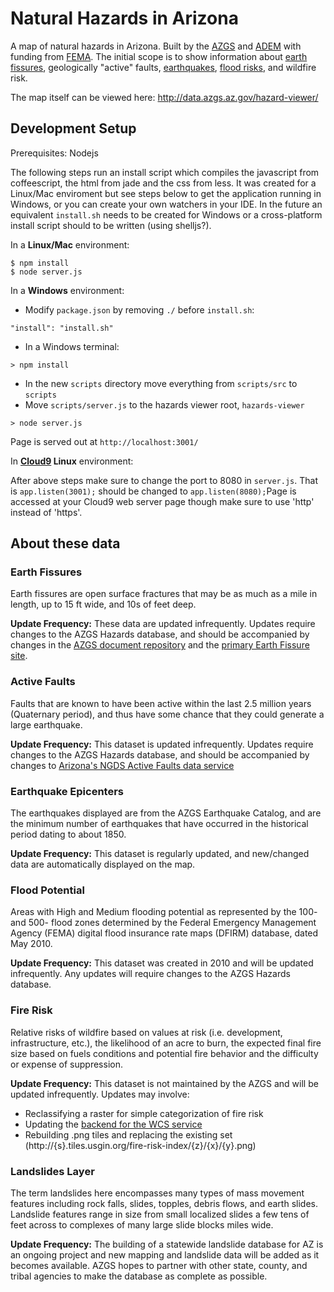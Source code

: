 # Natural Hazards in Arizona

A map of natural hazards in Arizona. Built by the [AZGS](http://azgs.az.gov) and [ADEM]() with funding from [FEMA](http://www.fema.gov). The initial scope is to show information about [earth fissures](http://www.azgs.az.gov/EFC.shtml), geologically "active" faults, [earthquakes](http://azgs.az.gov/az-shakes/), [flood risks](http://www.azgs.az.gov/hazards_floods.shtml), and wildfire risk.

The map itself can be viewed here: http://data.azgs.az.gov/hazard-viewer/

## Development Setup

Prerequisites: Nodejs

The following steps run an install script which compiles the javascript from coffeescript, the html from jade and the css from less. It was created for a Linux/Mac enviroment but see steps below to get the application running in Windows, or you can create your own watchers in your IDE. In the future an equivalent `install.sh` needs to be created for Windows or a cross-platform install script should to be written (using shelljs?). 

In a **Linux/Mac** environment:

```
$ npm install
$ node server.js
```

In a **Windows** environment:

- Modify `package.json` by removing `./` before `install.sh`:
```
"install": "install.sh"
```
- In a Windows terminal:
```
> npm install
```
- In the new `scripts` directory move everything from `scripts/src` to `scripts`
- Move `scripts/server.js` to the hazards viewer root, `hazards-viewer`
```
> node server.js
```

Page is served out at `http://localhost:3001/`

In **[Cloud9](https://c9.io/) Linux** environment:

After above steps make sure to change the port to 8080 in `server.js`. That is `app.listen(3001);` should be changed to `app.listen(8080);`Page is accessed at your Cloud9 web server page though make sure to use 'http' instead of 'https'.

## About these data

### Earth Fissures

Earth fissures are open surface fractures that may be as much as a mile in length, up to 15 ft wide, and 10s of feet deep.

__Update Frequency:__ These data are updated infrequently. Updates require changes to the AZGS Hazards database, and should be accompanied by changes in the [AZGS document repository](http://repository.azgs.az.gov/facets/results/taxonomy%3A228) and the [primary Earth Fissure site](http://www.azgs.az.gov/EFC.shtml).

### Active Faults

Faults that are known to have been active within the last 2.5 million years (Quaternary period), and thus have some chance that they could generate a large earthquake.

__Update Frequency:__ This dataset is updated infrequently. Updates require changes to the AZGS Hazards database, and should be accompanied by changes to [Arizona's NGDS Active Faults data service](http://services.azgs.az.gov/ArcGIS/rest/services/aasggeothermal/AZActiveFaults/MapServer)

### Earthquake Epicenters

The earthquakes displayed are from the AZGS Earthquake Catalog, and are the minimum number of earthquakes that have occurred in the historical period dating to about 1850.

__Update Frequency:__ This dataset is regularly updated, and new/changed data are automatically displayed on the map.

### Flood Potential

Areas with High and Medium flooding potential as represented by the 100- and 500- flood zones determined by the Federal Emergency Management Agency (FEMA) digital flood insurance rate maps (DFIRM) database, dated May 2010.

__Update Frequency:__ This dataset was created in 2010 and will be updated infrequently. Any updates will require changes to the AZGS Hazards database.

### Fire Risk

Relative risks of wildfire based on values at risk (i.e. development, infrastructure, etc.), the likelihood of an acre to burn, the expected final fire size based on fuels conditions and potential fire behavior and the difficulty or expense of suppression.

__Update Frequency:__ This dataset is not maintained by the AZGS and will be updated infrequently. Updates may involve:

- Reclassifying a raster for simple categorization of fire risk
- Updating the [backend for the WCS service](http://data.usgin.org/arizona/ows?service=wcs&version=1.0.0&request=GetCapabilities)
- Rebuilding .png tiles and replacing the existing set (http://{s}.tiles.usgin.org/fire-risk-index/{z}/{x}/{y}.png)

### Landslides Layer

The term landslides here encompasses many types of mass movement features including rock falls, slides, topples, debris flows, and earth slides. Landslide features range in size from small localized slides a few tens of feet across to complexes of many large slide blocks miles wide.

__Update Frequency:__ The building of a statewide landslide database for AZ is an ongoing project and new mapping and landslide data will be added as it becomes available. AZGS hopes to partner with other state, county, and tribal agencies to make the database as complete as possible.
